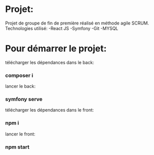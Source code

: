 # Projet:

Projet de groupe de fin de première réalisé en méthode agile SCRUM.
Technologies utilisé: 
-React JS
-Symfony
-Git
-MYSQL


# Pour démarrer le projet:
 télécharger les dépendances dans le back:

### composer i

lancer le back:
### symfony serve

télécharger les dépendances dans le front:
### npm i

lancer le front:
### npm start
